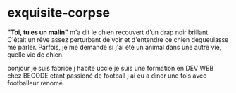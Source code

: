 # exquisite-corpse

**"Toi, tu es un malin"** m'a dit le chien recouvert d'un drap noir brillant. 
C'était un rêve assez perturbant de voir et d'entendre ce chien degueulasse me parler.
Parfois, je me demande si j'ai été un animal dans une autre vie, quelle vie de chien.

bonjour je suis fabrice j habite uccle
 je suis une formation en DEV WEB chez BECODE
 etant passioné de football j ai eu a diner une fois avec footballeur renomé
